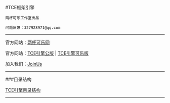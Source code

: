 #TCE框架引擎

`两杯可乐工作室出品`

`问题反馈：327928971@qq.com`

---

官方网站：[两杯可乐网](http://www.twocola.com)

官方网站：[TCE引擎公版](http://twocola.top) | [TCE引擎可乐版](http://www.twocola.com/messenger/tce/index)

加入我们：[JoinUs](http://www.twocola.com/messenger/index/join)

---

###目录结构

[TCE引擎目录结构](http://tcp.twocola.com/tce/manual/structure)

---
